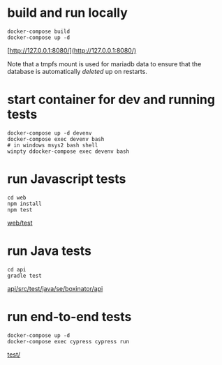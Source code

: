 # build and run locally

```
docker-compose build
docker-compose up -d
```

[http://127.0.0.1:8080/](http://127.0.0.1:8080/)

Note that a tmpfs mount is used for mariadb data to ensure that the database is automatically _deleted_ up on restarts.

# start container for dev and running tests
```
docker-compose up -d devenv
docker-compose exec devenv bash
# in windows msys2 bash shell
winpty ddocker-compose exec devenv bash
```

# run Javascript tests
```
cd web
npm install
npm test
```

[web/test](web/test)

# run Java tests
```
cd api
gradle test
```
[api/src/test/java/se/boxinator/api](api/src/test/java/se/boxinator/api)


# run end-to-end tests
```
docker-compose up -d
docker-compose exec cypress cypress run
```

[test/](test/)
